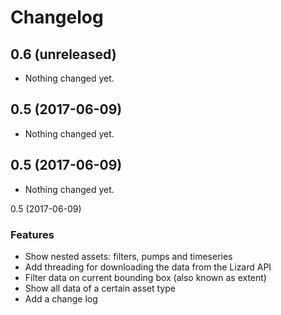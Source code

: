 # Changelog

0.6 (unreleased)
----------------

- Nothing changed yet.


0.5 (2017-06-09)
----------------

- Nothing changed yet.


0.5 (2017-06-09)
----------------

- Nothing changed yet.


0.5 (2017-06-09)

### Features
- Show nested assets: filters, pumps and timeseries
- Add threading for downloading the data from the Lizard API
- Filter data on current bounding box (also known as extent)
- Show all data of a certain asset type
- Add a change log
